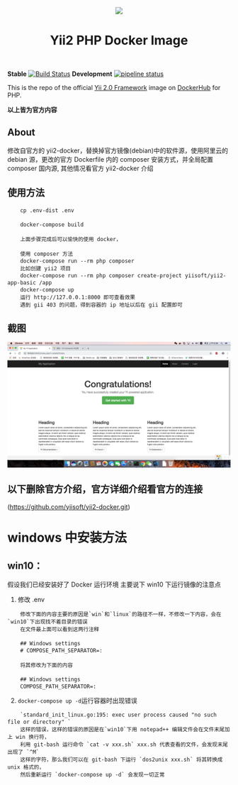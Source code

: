 <p align="center">
    <a href="https://www.docker.com/" target="_blank">
        <img src="https://www.docker.com/sites/default/files/mono_vertical_large.png" height="100px">
    </a>
    <h1 align="center">Yii2 PHP Docker Image</h1>
    <br>
</p>

**Stable**
[![Build Status](https://travis-ci.org/yiisoft/yii2-docker.svg?branch=master)](https://travis-ci.org/yiisoft/yii2-docker)
**Development**
[![pipeline status](https://gitlab.com/yiisoft/yii2-docker/badges/master/pipeline.svg)](https://gitlab.com/yiisoft/yii2-docker/commits/master)


This is the repo of the official [Yii 2.0 Framework](http://www.yiiframework.com/) image on [DockerHub](https://hub.docker.com/r/yiisoftware/yii2-php/) for PHP.

**以上皆为官方内容**

## About

修改自官方的 yii2-docker，替换掉官方镜像(debian)中的软件源，使用阿里云的 debian 源，更改的官方 Dockerfile 内的 composer 安装方式，并全局配置 composer 国内源,
其他情况看官方 yii2-docker 介绍

## 使用方法
```
    cp .env-dist .env
    
    docker-compose build
    
    上面步骤完成后可以愉快的使用 docker，
    
    使用 composer 方法
    docker-compose run --rm php composer
    比如创建 yii2 项目
    docker-compose run --rm php composer create-project yiisoft/yii2-app-basic /app
    docker-compose up
    运行 http://127.0.0.1:8000 即可查看效果
    遇到 gii 403 的问题，得到容器的 ip 地址以后在 gii 配置即可
```
## 截图
![运行情况](/images/docker.png)

## 以下删除官方介绍，官方详细介绍看官方的连接

(https://github.com/yiisoft/yii2-docker.git)

# windows 中安装方法 
## win10：

假设我们已经安装好了 Docker 运行环境
主要说下 win10 下运行镜像的注意点

1. 修改 .env 
```
	修改下面的内容主要的原因是`win`和`linux`的路径不一样，不修改一下内容，会在`win10`下出现找不着目录的错误
	在文件最上面可以看到这两行注释

	## Windows settings
	# COMPOSE_PATH_SEPARATOR=:

	将其修改为下面的内容

	## Windows settings
	COMPOSE_PATH_SEPARATOR=:
```

2. `docker-compose up -d`运行容器时出现错误
```
	`standard_init_linux.go:195: exec user process caused "no such file or directory" `
	这样的错误，这样的错误的原因是在`win10`下用 notepad++ 编辑文件会在文件末尾加上 win 换行符，	
	利用 git-bash 运行命令 `cat -v xxx.sh` xxx.sh 代表查看的文件，会发现末尾出现了 `^M`
 	这样的字符，那么我们可以在 git-bash 下运行 `dos2unix xxx.sh` 将其转换成 unix 格式的，
 	然后重新运行 `docker-compose up -d` 会发现一切正常

```
